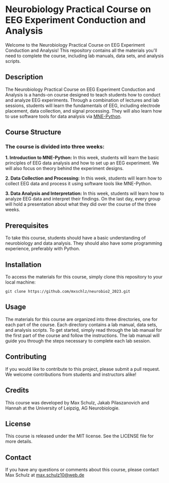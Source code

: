 # Neurobiology Practical Course on EEG Experiment Conduction and Analysis

Welcome to the Neurobiology Practical Course on EEG Experiment Conduction and Analysis! This repository contains all the materials you'll need to complete the course, including lab manuals, data sets, and analysis scripts.

## Description

The Neurobiology Practical Course on EEG Experiment Conduction and Analysis is a hands-on course designed to teach students how to conduct and analyze EEG experiments. Through a combination of lectures and lab sessions, students will learn the fundamentals of EEG, including electrode placement, data collection, and signal processing. They will also learn how to use software tools for data analysis via [MNE-Python](https://mne.tools/stable/index.html).

## Course Structure

### The course is divided into three weeks:

**1. Introduction to MNE-Python:** In this week, students will learn the basic principles of EEG data analysis and how to set up an EEG experiment. We will also focus on theory behind the experiment designs.

**2. Data Collection and Processing:** In this week, students will learn how to collect EEG data and process it using software tools like MNE-Python.

**3. Data Analysis and Interpretation:** In this week, students will learn how to analyze EEG data and interpret their findings. On the last day, every group will hold a presentation about what they did over the course of the three weeks.

## Prerequisites

To take this course, students should have a basic understanding of neurobiology and data analysis. They should also have some programming experience, preferably with Python.

## Installation

To access the materials for this course, simply clone this repository to your local machine:


` git clone https://github.com/mxschlz/neurobio2_2023.git
`

## Usage

The materials for this course are organized into three directories, one for each part of the course. Each directory contains a lab manual, data sets, and analysis scripts. To get started, simply read through the lab manual for the first part of the course and follow the instructions. The lab manual will guide you through the steps necessary to complete each lab session.

## Contributing

If you would like to contribute to this project, please submit a pull request. We welcome contributions from students and instructors alike!

## Credits

This course was developed by Max Schulz, Jakab Pilaszanovich and Hannah at the University of Leipzig, AG Neurobiologie.

## License

This course is released under the MIT license. See the LICENSE file for more details.

## Contact

If you have any questions or comments about this course, please contact Max Schulz at max.schulz10@web.de